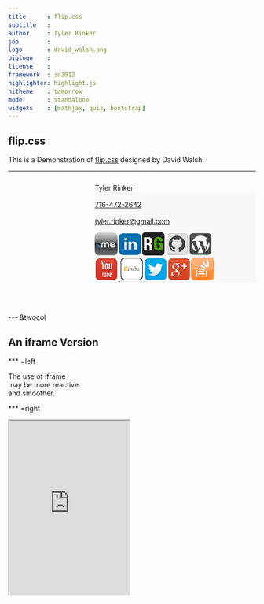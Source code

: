 ```yaml
---
title      : flip.css
subtitle   : 
author     : Tyler Rinker
job        : 
logo       : david_walsh.png
biglogo    : 
license    : 
framework  : io2012
highlighter: highlight.js
hitheme    : tomorrow
mode       : standalone
widgets    : [mathjax, quiz, bootstrap]
---
```




## flip.css

This is a Demonstration of [flip.css](http://davidwalsh.name/css-flip) designed by David Walsh.

---

<div class="flip-container" ontouchstart="this.classList.toggle('hover');" style="margin-top:5%; margin-left:35%;">
   <div class="flipper">
   <div class="front">
   <span class="name2">Tyler Rinker</span>
   </div>
   <div class="back" style="background:#f8f8f8;">
   <a href="http://trinker.github.io/card/contact" target="_blank"><div class="back-logo"></div></a>
   <div class="back-title"><br><a href="tel:716-472-2642" target="_blank">716-472-2642</a><br><br><a href="mailto:tyler.rinker@gmail.com" target="_blank">tyler.rinker@gmail.com</a></div>
				<p><a target="_blank" href="http://about.me/tylerrinker"><img src="https://github.com/trinker/cv/raw/master/icons/aboutme.png" alt="" /></a><a target="_blank" href="http://www.linkedin.com/pub/tyler-rinker/39/36b/1a0"><img src="https://github.com/trinker/cv/raw/master/icons/linkedin.png" alt="" /></a><a target="_blank" href="https://www.researchgate.net/profile/Tyler_Rinker"><img src="https://github.com/trinker/cv/raw/master/icons/researchgate.png" alt="" /></a><a target="_blank" href="https://github.com/trinker"><img src="https://github.com/trinker/cv/raw/master/icons/github_2.png" alt="" /></a><a target="_blank" href="http://trinkerrstuff.wordpress.com/"><img src="https://github.com/trinker/cv/raw/master/icons/wordpress.png" alt="" /></a><br>
				<a target="_blank" href="http://www.youtube.com/channel/UCOuzoXJpWWOFop7_nlJ5-hw/videos"><img src="https://github.com/trinker/cv/raw/master/icons/youtube.png" alt="" />
				<a target="_blank" href="http://rpubs.com/trinker"><img src="https://github.com/trinker/cv/raw/master/icons/rpubs.png" alt="" /></a><a target="_blank" href="https://twitter.com/tylerrinker"><img src="https://github.com/trinker/cv/raw/master/icons/twitter.png" alt="" /></a><a target="_blank" href="https://plus.google.com/u/0/107881588921166122909/posts"><img src="https://github.com/trinker/cv/raw/master/icons/google_plus.png" alt="" /></a><a target="_blank" href="http://stackoverflow.com/users/1000343/tyler-rinker"><img src="https://github.com/trinker/cv/raw/master/icons/stackoverflow.png" alt="" /></a>
			</div>
		</div>
	</div>
	<br /><br />
	

--- &twocol

## An iframe Version ##

*** =left

The use of iframe     
may be more reactive     
and smoother.    

*** =right

<iframe src="http://trinker.github.io/card/" width="245" height="355">Your browser does not support iframes.</iframe>



